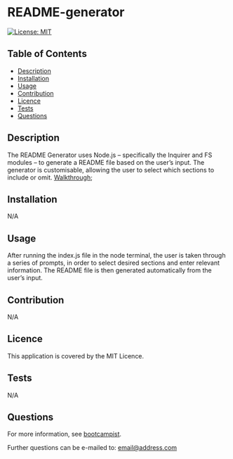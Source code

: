 # README-generator 
[![License: MIT](https://img.shields.io/badge/License-MIT-yellow.svg)](https://opensource.org/licenses/MIT) 

## Table of Contents
* [Description](#Description)
* [Installation](#Installation)
* [Usage](#Usage)
* [Contribution](#Contribution)
* [Licence](#Licence)
* [Tests](#Tests)
* [Questions](#Questions)
 

## Description
 The README Generator uses Node.js – specifically the Inquirer and FS modules – to generate a README file based on the user’s input. The generator is customisable, allowing the user to select which sections to include or omit. 
 [Walkthrough](./walkthrough.webm);

## Installation
 N/A

## Usage
 After running the index.js file in the node terminal, the user is taken through a series of prompts, in order to select desired sections and enter relevant information. The README file is then generated automatically from the user’s input.

## Contribution
 N/A

## Licence
 This application is covered by the MIT Licence.

## Tests
 N/A

## Questions
 For more information, see [bootcampist](https://github.com/bootcampist). 

 Further questions can be e-mailed to: 
[email@address.com](mailto:email@address.com?subject=README-generator)
